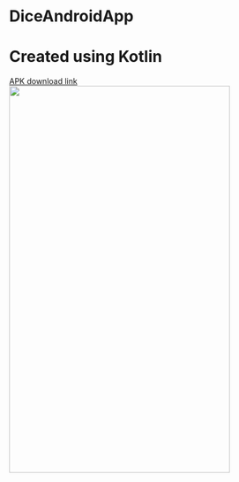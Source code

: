 # DiceAndroidApp
# Created using Kotlin 

 [APK download link](https://drive.google.com/file/d/156UssIcB0AY2gFCi3QYjlLUW3eGLHUV-/view?usp=sharing)
<img src="http://drive.google.com/uc?export=view&id=1B2F6TyAA3ruHM91aJVxQYs6UroxE_QUm" width="400" height="700" />
